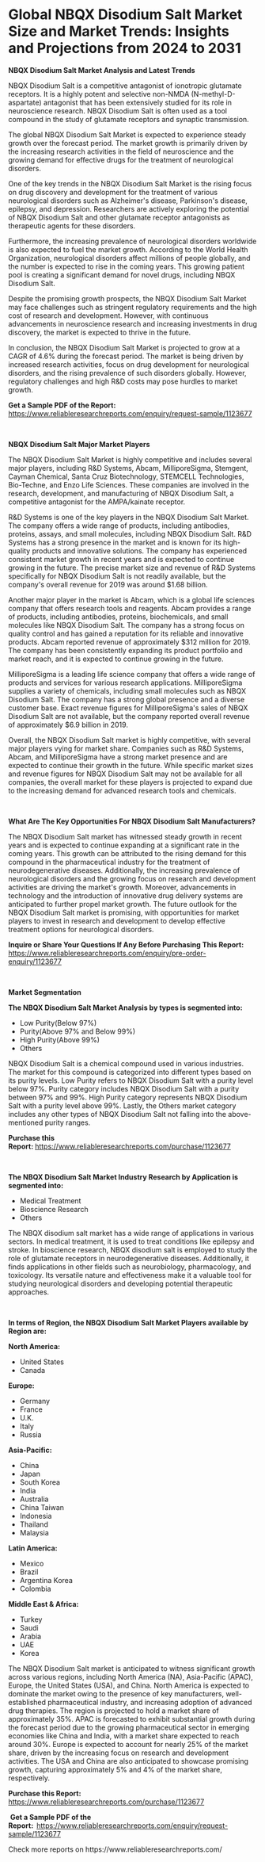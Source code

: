 <p><h1>Global NBQX Disodium Salt Market Size and Market Trends: Insights and Projections from 2024 to 2031</h1></p><p><strong>NBQX Disodium Salt Market Analysis and Latest Trends</strong></p>
<p><p>NBQX Disodium Salt is a competitive antagonist of ionotropic glutamate receptors. It is a highly potent and selective non-NMDA (N-methyl-D-aspartate) antagonist that has been extensively studied for its role in neuroscience research. NBQX Disodium Salt is often used as a tool compound in the study of glutamate receptors and synaptic transmission.</p><p>The global NBQX Disodium Salt Market is expected to experience steady growth over the forecast period. The market growth is primarily driven by the increasing research activities in the field of neuroscience and the growing demand for effective drugs for the treatment of neurological disorders.</p><p>One of the key trends in the NBQX Disodium Salt Market is the rising focus on drug discovery and development for the treatment of various neurological disorders such as Alzheimer's disease, Parkinson's disease, epilepsy, and depression. Researchers are actively exploring the potential of NBQX Disodium Salt and other glutamate receptor antagonists as therapeutic agents for these disorders.</p><p>Furthermore, the increasing prevalence of neurological disorders worldwide is also expected to fuel the market growth. According to the World Health Organization, neurological disorders affect millions of people globally, and the number is expected to rise in the coming years. This growing patient pool is creating a significant demand for novel drugs, including NBQX Disodium Salt.</p><p>Despite the promising growth prospects, the NBQX Disodium Salt Market may face challenges such as stringent regulatory requirements and the high cost of research and development. However, with continuous advancements in neuroscience research and increasing investments in drug discovery, the market is expected to thrive in the future.</p><p>In conclusion, the NBQX Disodium Salt Market is projected to grow at a CAGR of 4.6% during the forecast period. The market is being driven by increased research activities, focus on drug development for neurological disorders, and the rising prevalence of such disorders globally. However, regulatory challenges and high R&D costs may pose hurdles to market growth.</p></p>
<p><strong>Get a Sample PDF of the Report:&nbsp;</strong> <a href="https://www.reliableresearchreports.com/enquiry/request-sample/1123677">https://www.reliableresearchreports.com/enquiry/request-sample/1123677</a></p>
<p>&nbsp;</p>
<p><strong>NBQX Disodium Salt Major Market Players</strong></p>
<p><p>The NBQX Disodium Salt Market is highly competitive and includes several major players, including R&D Systems, Abcam, MilliporeSigma, Stemgent, Cayman Chemical, Santa Cruz Biotechnology, STEMCELL Technologies, Bio-Techne, and Enzo Life Sciences. These companies are involved in the research, development, and manufacturing of NBQX Disodium Salt, a competitive antagonist for the AMPA/kainate receptor.</p><p>R&D Systems is one of the key players in the NBQX Disodium Salt Market. The company offers a wide range of products, including antibodies, proteins, assays, and small molecules, including NBQX Disodium Salt. R&D Systems has a strong presence in the market and is known for its high-quality products and innovative solutions. The company has experienced consistent market growth in recent years and is expected to continue growing in the future. The precise market size and revenue of R&D Systems specifically for NBQX Disodium Salt is not readily available, but the company's overall revenue for 2019 was around $1.68 billion.</p><p>Another major player in the market is Abcam, which is a global life sciences company that offers research tools and reagents. Abcam provides a range of products, including antibodies, proteins, biochemicals, and small molecules like NBQX Disodium Salt. The company has a strong focus on quality control and has gained a reputation for its reliable and innovative products. Abcam reported revenue of approximately $312 million for 2019. The company has been consistently expanding its product portfolio and market reach, and it is expected to continue growing in the future.</p><p>MilliporeSigma is a leading life science company that offers a wide range of products and services for various research applications. MilliporeSigma supplies a variety of chemicals, including small molecules such as NBQX Disodium Salt. The company has a strong global presence and a diverse customer base. Exact revenue figures for MilliporeSigma's sales of NBQX Disodium Salt are not available, but the company reported overall revenue of approximately $6.9 billion in 2019.</p><p>Overall, the NBQX Disodium Salt market is highly competitive, with several major players vying for market share. Companies such as R&D Systems, Abcam, and MilliporeSigma have a strong market presence and are expected to continue their growth in the future. While specific market sizes and revenue figures for NBQX Disodium Salt may not be available for all companies, the overall market for these players is projected to expand due to the increasing demand for advanced research tools and chemicals.</p></p>
<p>&nbsp;</p>
<p><strong>What Are The Key Opportunities For NBQX Disodium Salt Manufacturers?</strong></p>
<p><p>The NBQX Disodium Salt market has witnessed steady growth in recent years and is expected to continue expanding at a significant rate in the coming years. This growth can be attributed to the rising demand for this compound in the pharmaceutical industry for the treatment of neurodegenerative diseases. Additionally, the increasing prevalence of neurological disorders and the growing focus on research and development activities are driving the market's growth. Moreover, advancements in technology and the introduction of innovative drug delivery systems are anticipated to further propel market growth. The future outlook for the NBQX Disodium Salt market is promising, with opportunities for market players to invest in research and development to develop effective treatment options for neurological disorders.</p></p>
<p><strong>Inquire or Share Your Questions If Any Before Purchasing This Report:</strong> <a href="https://www.reliableresearchreports.com/enquiry/pre-order-enquiry/1123677">https://www.reliableresearchreports.com/enquiry/pre-order-enquiry/1123677</a></p>
<p>&nbsp;</p>
<p><strong>Market Segmentation</strong></p>
<p><strong>The NBQX Disodium Salt Market Analysis by types is segmented into:</strong></p>
<p><ul><li>Low Purity(Below 97%)</li><li>Purity(Above 97% and Below 99%)</li><li>High Purity(Above 99%)</li><li>Others</li></ul></p>
<p><p>NBQX Disodium Salt is a chemical compound used in various industries. The market for this compound is categorized into different types based on its purity levels. Low Purity refers to NBQX Disodium Salt with a purity level below 97%. Purity category includes NBQX Disodium Salt with a purity between 97% and 99%. High Purity category represents NBQX Disodium Salt with a purity level above 99%. Lastly, the Others market category includes any other types of NBQX Disodium Salt not falling into the above-mentioned purity ranges.</p></p>
<p><strong>Purchase this Report:&nbsp;</strong><a href="https://www.reliableresearchreports.com/purchase/1123677">https://www.reliableresearchreports.com/purchase/1123677</a></p>
<p>&nbsp;</p>
<p><strong>The NBQX Disodium Salt Market Industry Research by Application is segmented into:</strong></p>
<p><ul><li>Medical Treatment</li><li>Bioscience Research</li><li>Others</li></ul></p>
<p><p>The NBQX disodium salt market has a wide range of applications in various sectors. In medical treatment, it is used to treat conditions like epilepsy and stroke. In bioscience research, NBQX disodium salt is employed to study the role of glutamate receptors in neurodegenerative diseases. Additionally, it finds applications in other fields such as neurobiology, pharmacology, and toxicology. Its versatile nature and effectiveness make it a valuable tool for studying neurological disorders and developing potential therapeutic approaches.</p></p>
<p>&nbsp;</p>
<p><strong>In terms of Region, the NBQX Disodium Salt Market Players available by Region are:</strong></p>
<p>
    <p> <strong> North America: </strong>
        <ul>
            <li>United States</li>
            <li>Canada</li>
        </ul>
        </p> 
    <p> <strong> Europe: </strong>
        <ul>
            <li>Germany</li>
            <li>France</li>
            <li>U.K.</li>
            <li>Italy</li>
            <li>Russia</li>
        </ul>
        </p> 
    <p> <strong> Asia-Pacific: </strong>
        <ul>
            <li>China</li>
            <li>Japan</li>
            <li>South Korea</li>
            <li>India</li>
            <li>Australia</li>
            <li>China Taiwan</li>
            <li>Indonesia</li>
            <li>Thailand</li>
            <li>Malaysia</li>
        </ul>
        </p> 
    <p> <strong> Latin America: </strong>
        <ul>
            <li>Mexico</li>
            <li>Brazil</li>
            <li>Argentina Korea</li>
            <li>Colombia</li>
        </ul>
        </p> 
    <p> <strong> Middle East & Africa: </strong>
        <ul>
            <li>Turkey</li>
            <li>Saudi</li>
            <li>Arabia</li>
            <li>UAE</li>
            <li>Korea</li>
        </ul>
    </p>
    </p>
<p><p>The NBQX Disodium Salt market is anticipated to witness significant growth across various regions, including North America (NA), Asia-Pacific (APAC), Europe, the United States (USA), and China. North America is expected to dominate the market owing to the presence of key manufacturers, well-established pharmaceutical industry, and increasing adoption of advanced drug therapies. The region is projected to hold a market share of approximately 35%. APAC is forecasted to exhibit substantial growth during the forecast period due to the growing pharmaceutical sector in emerging economies like China and India, with a market share expected to reach around 30%. Europe is expected to account for nearly 25% of the market share, driven by the increasing focus on research and development activities. The USA and China are also anticipated to showcase promising growth, capturing approximately 5% and 4% of the market share, respectively.</p></p>
<p><strong>Purchase this Report: </strong><a href="https://www.reliableresearchreports.com/purchase/1123677">https://www.reliableresearchreports.com/purchase/1123677</a></p>
<p>&nbsp;<strong>Get a Sample PDF of the Report:&nbsp;&nbsp;</strong><a href="https://www.reliableresearchreports.com/enquiry/request-sample/1123677">https://www.reliableresearchreports.com/enquiry/request-sample/1123677</a></p>
<p><strong></strong></p>
<p>Check more reports on https://www.reliableresearchreports.com/</p>